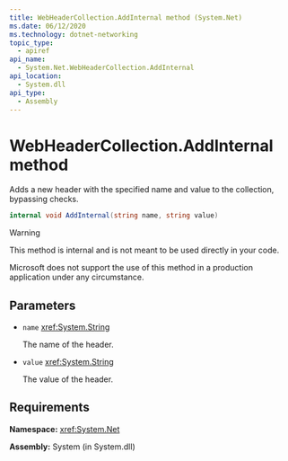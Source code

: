 ```yaml
---
title: WebHeaderCollection.AddInternal method (System.Net)
ms.date: 06/12/2020
ms.technology: dotnet-networking
topic_type: 
  - apiref
api_name: 
  - System.Net.WebHeaderCollection.AddInternal
api_location: 
  - System.dll
api_type: 
  - Assembly
---
```

# WebHeaderCollection.AddInternal method

Adds a new header with the specified name and value to the collection, bypassing checks.

```csharp
internal void AddInternal(string name, string value)
```

> [!WARNING]
> This method is internal and is not meant to be used directly in your code.
>
> Microsoft does not support the use of this method in a production application under any circumstance.

## Parameters

- `name` <xref:System.String>

  The name of the header.

- `value` <xref:System.String>

  The value of the header.

## Requirements

**Namespace:** <xref:System.Net>

**Assembly:** System (in System.dll)
